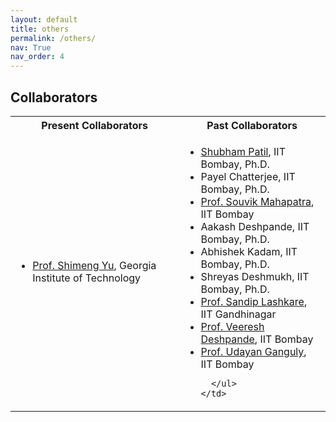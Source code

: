 ```yaml
---
layout: default
title: others
permalink: /others/
nav: True
nav_order: 4
---
```


<!-- <h2><strong>Workshops</strong> and Teaching Responsibilities</h2> -->

<h2><strong>Collaborators</strong></h2>
<!-- #Collaborators -->  

<table>
  <tr>
    <th>Present Collaborators</th>
    <th>Past Collaborators</th>
  </tr>
  <tr>
    <td>
      <ul>
        <li><a href = "https://shimeng.ece.gatech.edu/professor/">Prof. Shimeng Yu</a>, Georgia Institute of Technology</li>
        <!-- <li>Janak Sharda, Georgia Institute of Technology, Ph.D.</li> -->
      </ul>
    </td>
    <td>
      <ul>
        <li><a href = "https://sites.google.com/view/shubhampatil2107/home/">Shubham Patil</a>, IIT Bombay, Ph.D.</li>
        <li>Payel Chatterjee, IIT Bombay, Ph.D.</li>
        <li><a href="https://www.ee.iitb.ac.in/wiki/faculty/souvik">Prof. Souvik Mahapatra</a>, IIT Bombay</li>
        <li>Aakash Deshpande, IIT Bombay, Ph.D.</li>
        <li>Abhishek Kadam, IIT Bombay, Ph.D.</li>
        <li>Shreyas Deshmukh, IIT Bombay, Ph.D.</li>
        <li><a href="https://iitgn.ac.in/faculty/ee/fac-sandip">Prof. Sandip Lashkare</a>, IIT Gandhinagar</li>
        <li><a href="https://www.ee.iitb.ac.in/web/people/veeresh-deshpande/">Prof. Veeresh Deshpande</a>, IIT Bombay</li>
        <li><a href="https://www.ee.iitb.ac.in/web/people/udayan-ganguly/">Prof. Udayan Ganguly</a>, IIT Bombay</li>

      </ul>
    </td>
  </tr>
</table>



